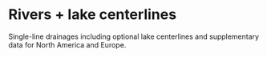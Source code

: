 # Rivers + lake centerlines

Single-line drainages including optional lake centerlines and supplementary data for North America and Europe.

